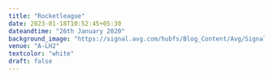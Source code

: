 ```yaml
---
title: "Rocketleague"
date: 2023-01-18T10:52:45+05:30
dateandtime: "26th January 2020"
background_image: "https://signal.avg.com/hubfs/Blog_Content/Avg/Signal/AVG%20Signal%20Images/The%20Ultimate%20GTA%205%20Guide%20to%20Boosting%20Your%20Graphics%20and%20FPS/The_Ultimate_GTA_V_Performance_Guide-Hero.jpg"
venue: "A-LH2"
textcolor: "white"
draft: false
---
```


